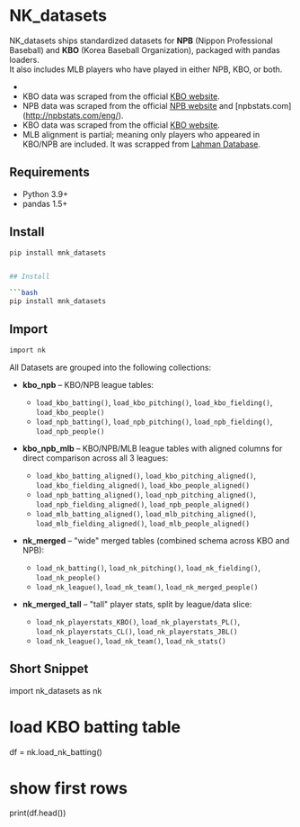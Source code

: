 # NK_datasets

NK_datasets ships standardized datasets for **NPB** (Nippon Professional Baseball) and **KBO** (Korea Baseball Organization), packaged with pandas loaders.  
It also includes MLB players who have played in either NPB, KBO, or both.

-
- KBO data was scraped from the official [KBO website](https://www.koreabaseball.com/).
- NPB data was scraped from the official [NPB website](https://npb.jp/eng/) and [npbstats.com]
  (http://npbstats.com/eng/).
- KBO data was scraped from the official [KBO website](https://www.koreabaseball.com/).
- MLB alignment is partial; meaning only players who appeared in KBO/NPB are included. It was scrapped from [Lahman Database](https://sabr.org/lahman-database/).

## Requirements

- Python 3.9+
- pandas 1.5+

## Install

````bash
pip install mnk_datasets


## Install

```bash
pip install mnk_datasets
````

## Import

```bash
import nk
```

All Datasets are grouped into the following collections:

- **kbo_npb** – KBO/NPB league tables:

  - `load_kbo_batting()`, `load_kbo_pitching()`, `load_kbo_fielding()`, `load_kbo_people()`
  - `load_npb_batting()`, `load_npb_pitching()`, `load_npb_fielding()`, `load_npb_people()`

- **kbo_npb_mlb** – KBO/NPB/MLB league tables with aligned columns for direct comparison across all 3 leagues:

  - `load_kbo_batting_aligned()`, `load_kbo_pitching_aligned()`, `load_kbo_fielding_aligned()`, `load_kbo_people_aligned()`
  - `load_npb_batting_aligned()`, `load_npb_pitching_aligned()`, `load_npb_fielding_aligned()`, `load_npb_people_aligned()`
  - `load_mlb_batting_aligned()`, `load_mlb_pitching_aligned()`, `load_mlb_fielding_aligned()`, `load_mlb_people_aligned()`

- **nk_merged** – "wide" merged tables (combined schema across KBO and NPB):

  - `load_nk_batting()`, `load_nk_pitching()`, `load_nk_fielding()`, `load_nk_people()`
  - `load_nk_league()`, `load_nk_team()`, `load_nk_merged_people()`

- **nk_merged_tall** – "tall" player stats, split by league/data slice:
  - `load_nk_playerstats_KBO()`, `load_nk_playerstats_PL()`, `load_nk_playerstats_CL()`, `load_nk_playerstats_JBL()`
  - `load_nk_league()`, `load_nk_team()`, `load_nk_stats()`

## Short Snippet

import nk_datasets as nk

# load KBO batting table

df = nk.load_nk_batting()

# show first rows

print(df.head())
